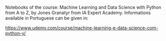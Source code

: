 Notebooks of the course: Machine Learning and Data Science with Python from A to Z, by Jones Granatyr from IA Expert Academy. Informations available in Portuguese can be given in: 

https://www.udemy.com/course/machine-learning-e-data-science-com-python-y/
